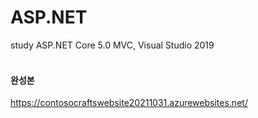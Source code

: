 # ASP.NET
study ASP.NET Core 5.0 MVC, Visual Studio 2019
</br></br>

#### 완성본
https://contosocraftswebsite20211031.azurewebsites.net/
